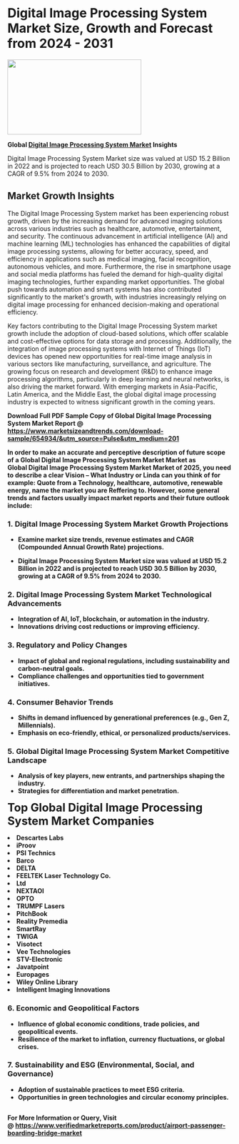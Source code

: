 <H1>Digital Image Processing System Market Size, Growth and Forecast from 2024 - 2031</H1><img class="aligncenter size-medium wp-image-584254" src="https://thirdeyenews.in/wp-content/uploads/2024/09/Global-Market-Research-300x168.jpeg" alt="" width="300" height="168" /><p><strong>Global&nbsp;<a href="https://www.marketsizeandtrends.com/download-sample/654934/&amp;utm_source=Pulse&amp;utm_medium=201">Digital Image Processing System Market</a> Insights</strong></p><p>Digital Image Processing System Market size was valued at USD 15.2 Billion in 2022 and is projected to reach USD 30.5 Billion by 2030, growing at a CAGR of 9.5% from 2024 to 2030.</p><p><h2>Market Growth Insights</h2> <p>The Digital Image Processing System market has been experiencing robust growth, driven by the increasing demand for advanced imaging solutions across various industries such as healthcare, automotive, entertainment, and security. The continuous advancement in artificial intelligence (AI) and machine learning (ML) technologies has enhanced the capabilities of digital image processing systems, allowing for better accuracy, speed, and efficiency in applications such as medical imaging, facial recognition, autonomous vehicles, and more. Furthermore, the rise in smartphone usage and social media platforms has fueled the demand for high-quality digital imaging technologies, further expanding market opportunities. The global push towards automation and smart systems has also contributed significantly to the market's growth, with industries increasingly relying on digital image processing for enhanced decision-making and operational efficiency.</p> <p><strong></strong></p> <p>Key factors contributing to the Digital Image Processing System market growth include the adoption of cloud-based solutions, which offer scalable and cost-effective options for data storage and processing. Additionally, the integration of image processing systems with Internet of Things (IoT) devices has opened new opportunities for real-time image analysis in various sectors like manufacturing, surveillance, and agriculture. The growing focus on research and development (R&D) to enhance image processing algorithms, particularly in deep learning and neural networks, is also driving the market forward. With emerging markets in Asia-Pacific, Latin America, and the Middle East, the global digital image processing industry is expected to witness significant growth in the coming years.</p> <p><strong></p><p><span class=""><strong>Download Full PDF Sample Copy of Global Digital Image Processing System Market Report</strong> @ <a href="https://www.marketsizeandtrends.com/download-sample/654934/&amp;utm_source=Pulse&amp;utm_medium=201" target="_blank">https://www.marketsizeandtrends.com/download-sample/654934/&amp;utm_source=Pulse&amp;utm_medium=201</a></span></p><p>In order to make an accurate and perceptive description of future scope of a Global&nbsp;Digital Image Processing System Market Market as Global&nbsp;Digital Image Processing System Market Market of 2025, you need to describe a clear Vision &ndash; What Industry or Linda can you think of for example: Quote from a Technology, healthcare, automotive, renewable energy, name the market you are Reffering to. However, some general trends and factors usually impact market reports and their future outlook include:</p><h3>1.&nbsp;<strong>Digital Image Processing System Market Growth Projections</strong></h3><ul><li>Examine market size trends, revenue estimates and CAGR (Compounded Annual Growth Rate) projections.</li><li><p>Digital Image Processing System Market size was valued at USD 15.2 Billion in 2022 and is projected to reach USD 30.5 Billion by 2030, growing at a CAGR of 9.5% from 2024 to 2030.</p></li></ul><h3>2.&nbsp;<strong>Digital Image Processing System Market Technological Advancements</strong></h3><ul><li>Integration of AI, IoT, blockchain, or automation in the industry.</li><li>Innovations driving cost reductions or improving efficiency.</li></ul><h3>3.&nbsp;<strong>Regulatory and Policy Changes</strong></h3><ul><li>Impact of global and regional regulations, including sustainability and carbon-neutral goals.</li><li>Compliance challenges and opportunities tied to government initiatives.</li></ul><h3>4.&nbsp;<strong>Consumer Behavior Trends</strong></h3><ul><li>Shifts in demand influenced by generational preferences (e.g., Gen Z, Millennials).</li><li>Emphasis on eco-friendly, ethical, or personalized products/services.</li></ul><h3>5.&nbsp;<strong>Global Digital Image Processing System Market Competitive Landscape</strong></h3><ul><li>Analysis of key players, new entrants, and partnerships shaping the industry.</li><li>Strategies for differentiation and market penetration.</li></ul><p data-pm-slice="1 1 []"><span style="color: inherit; font-family: inherit; font-size: 25px;">Top Global Digital Image Processing System Market Companies</span></p><div class="" data-test-id=""><p><li>Descartes Labs</li><li> iProov</li><li> PSI Technics</li><li> Barco</li><li> DELTA</li><li> FEELTEK Laser Technology Co.</li><li>Ltd</li><li> NEXTAOI</li><li> OPTO</li><li> TRUMPF Lasers</li><li> PitchBook</li><li> Reality Premedia</li><li> SmartRay</li><li> TWIGA</li><li> Visotect</li><li> Vee Technologies</li><li> STV-Electronic</li><li> Javatpoint</li><li> Europages</li><li> Wiley Online Library</li><li> Intelligent Imaging Innovations</li></p></div><h3>6.&nbsp;<strong>Economic and Geopolitical Factors</strong></h3><ul><li>Influence of global economic conditions, trade policies, and geopolitical events.</li><li>Resilience of the market to inflation, currency fluctuations, or global crises.</li></ul><h3>7.&nbsp;<strong>Sustainability and ESG (Environmental, Social, and Governance)</strong></h3><ul><li>Adoption of sustainable practices to meet ESG criteria.</li><li>Opportunities in green technologies and circular economy principles.</li></ul><h2><strong style="font-size: 14px;">For More Information or Query, Visit @&nbsp;</strong><a style="background-color: #ffffff; font-size: 14px;" href="https://www.marketsizeandtrends.com/report/digital-image-processing-system-market/" target="_blank">https://www.verifiedmarketreports.com/product/airport-passenger-boarding-bridge-market</a></h2>

